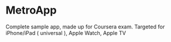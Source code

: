 # MetroApp
Complete sample app, made up for Coursera exam. Targeted for iPhone/iPad ( universal ), Apple Watch, Apple TV
